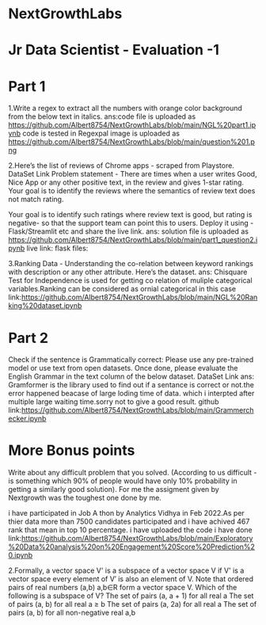 # NextGrowthLabs
# Jr Data Scientist - Evaluation -1
# Part 1
1.Write a regex to extract all the numbers with orange color background from the below text in italics.
ans:code file is uploaded as https://github.com/Albert8754/NextGrowthLabs/blob/main/NGL%20part1.ipynb
 code is tested in Regexpal image is uploaded as https://github.com/Albert8754/NextGrowthLabs/blob/main/question%201.png

2.Here’s the list of reviews of Chrome apps - scraped from Playstore.  DataSet Link
Problem statement - There are times when a user writes Good, Nice App or any other positive text, in the review and gives 1-star rating. Your goal is to identify the reviews where the semantics of review text does not match rating. 

Your goal is to identify such ratings where review text is good, but rating is negative- so that the support team can point this to users. 
Deploy it using - Flask/Streamlit etc and share the live link.
ans:
solution file is uploaded as https://github.com/Albert8754/NextGrowthLabs/blob/main/part1_question2.ipynb
live link:
flask files:

3.Ranking Data - Understanding the co-relation between keyword rankings with description or any other attribute. Here’s the dataset. 
ans:
Chisquare Test for Independence is used for getting co relation of muliple categorical variables.Ranking can be considered as ornial categorical in this case
link:https://github.com/Albert8754/NextGrowthLabs/blob/main/NGL%20Ranking%20dataset.ipynb

# Part 2
Check if the sentence is Grammatically correct: Please use any pre-trained model or use text from open datasets. Once done, please evaluate the English Grammar in the text column of the below dataset. 
DataSet Link
ans: Gramformer is the library used to find out if a sentance is correct or not.the error happened beacase of large loding time of data.
which i interpted after multiple large waiting time.sorry not to give a good result.
github link:https://github.com/Albert8754/NextGrowthLabs/blob/main/Grammerchecker.ipynb
# More Bonus points
Write about any difficult problem that you solved. (According to us difficult - is something which 90% of people would have only 10% probability in getting a similarly good solution).
For me the assigment given by Nextgrowth was the toughest one done by me.

i have participated in Job A thon by Analytics Vidhya in Feb 2022.As per thier data more than 7500 candidates participated  and i have achived 467 rank that mean in top 10 percentage.
i have uploaded the code i have done 
link:https://github.com/Albert8754/NextGrowthLabs/blob/main/Exploratory%20Data%20analysis%20on%20Engagement%20Score%20Prediction%20.ipynb

2.Formally, a vector space V' is a subspace of a vector space V if
V' is a vector space
every element of V′ is also an element of V.
Note that ordered pairs of real numbers (a,b) a,b∈R form a vector space V. Which of the following is a subspace of V?
The set of pairs (a, a + 1) for all real a
The set of pairs (a, b) for all real a ≥ b
The set of pairs (a, 2a) for all real a
The set of pairs (a, b) for all non-negative real a,b


